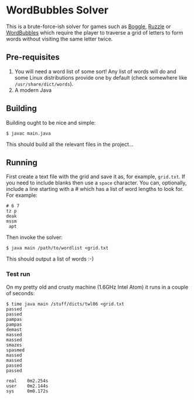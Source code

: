 WordBubbles Solver
==================

This is a brute-force-ish solver for games such as [Boggle](http://www.amazon.co.uk/Hasbro-Boggle/dp/B016I77JSO), [Ruzzle](http://ruzzle-game.com/) or [WordBubbles](https://itunes.apple.com/us/app/wordbubbles!/id922488002?mt=8) which require the player to traverse a grid of letters to form words without visiting the same letter twice.

Pre-requisites
--------------

 1. You will need a word list of some sort! Any list of words will do and some Linux distributions provide one by default (check somewhere like `/usr/share/dict/words`).
 1. A modern Java

Building
--------

Building ought to be nice and simple:

```
$ javac main.java
```

This should build all the relevant files in the project...

Running
-------

First create a text file with the grid and save it as, for example, `grid.txt`. If you need to include blanks then use a `space` character. You can, optionally, include a line starting with a # which has a list of word lengths to look for. For example:

```
# 6 7
tz p
deak
mssm
 apt
```

Then invoke the solver:

```
$ java main /path/to/wordlist <grid.txt
```

This should output a list of words :-)

### Test run
On my pretty old and crusty machine (1.6GHz Intel Atom) it runs in a couple of seconds:
```
$ time java main /stuff/dicts/twl06 <grid.txt
passed
passed
pampas
pampas
demast
massed
massed
smazes
spasmed
massed
massed
passed
passed

real    0m2.254s
user    0m2.144s
sys     0m0.172s
```
